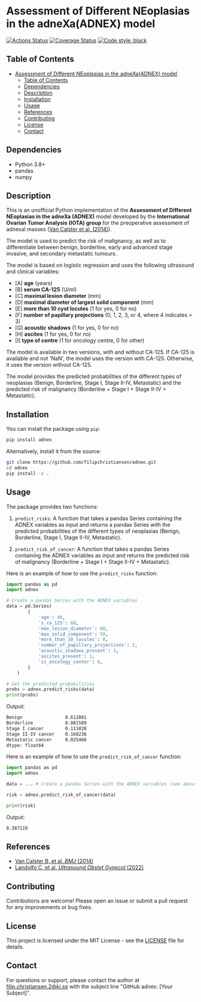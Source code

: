 # Assessment of Different NEoplasias in the adneXa(ADNEX) model

<a href="https://github.com/psf/black/actions"><img alt="Actions Status" src="https://github.com/psf/black/workflows/Test/badge.svg"></a>
<a href="https://coveralls.io/github/psf/black?branch=main"><img alt="Coverage Status" src="https://s3.amazonaws.com/assets.coveralls.io/badges/coveralls_100.svg"></a>
<a href="https://github.com/psf/black"><img alt="Code style: black" src="https://img.shields.io/badge/code%20style-black-000000.svg"></a>

## Table of Contents

- [Assessment of Different NEoplasias in the adneXa(ADNEX) model](#assessment-of-different-neoplasias-in-the-adnexaadnex-model)
  - [Table of Contents](#table-of-contents)
  - [Dependencies](#dependencies)
  - [Description](#description)
  - [Installation](#installation)
  - [Usage](#usage)
  - [References](#references)
  - [Contributing](#contributing)
  - [License](#license)
  - [Contact](#contact)

## Dependencies

- Python 3.8+
- pandas
- numpy

## Description

This is an unofficial Python implementation of the **Assessment of Different NEoplasias in the adneXa (ADNEX)** model developed by the **International Ovarian Tumor Analysis (IOTA) group** for the preoperative assessment of adnexal masses ([Van Calster et al. (2014)](https://doi.org/10.1136/bmj.g5920)).

The model is used to predict the risk of malignancy, as well as to differentiate between benign, borderline, early and advanced stage invasive, and secondary metastatic tumours.

The model is based on logistic regression and uses the following ultrasound and clinical variables:

- [A] **age** (years)
- [B] **serum CA-125** (U/ml)
- [C] **maximal lesion diameter** (mm)
- [D] **maximal diameter of largest solid component** (mm)
- [E] **more than 10 cyst locules** (1 for yes, 0 for no)
- [F] **number of papillary projections** (0, 1, 2, 3, or 4, where 4 indicates > 3)
- [G] **acoustic shadows** (1 for yes, 0 for no)
- [H] **ascites** (1 for yes, 0 for no)
- [I] **type of centre** (1 for oncology centre, 0 for other)

The model is available in two versions, with and without CA-125. If CA-125 is available and not 'NaN', the model uses the version with CA-125. Otherwise, it uses the version without CA-125.

The model provides the predicted probabilities of the different types of neoplasias (Benign, Borderline, Stage I, Stage II-IV, Metastatic) and the predicted risk of malignancy (Borderline + Stage I + Stage II-IV + Metastatic).

## Installation

You can install the package using `pip`:

```bash
pip install adnex
```

Alternatively, install it from the source:

```bash
git clone https://github.com/filipchristiansen/adnex.git
cd adnex
pip install -e .
```

## Usage

The package provides two functions:

1. `predict_risks`: A function that takes a pandas Series containing the ADNEX variables as input and returns a pandas Series with the predicted probabilities of the different types of neoplasias (Benign, Borderline, Stage I, Stage II-IV, Metastatic).

2. `predict_risk_of_cancer`: A function that takes a pandas Series containing the ADNEX variables as input and returns the predicted risk of malignancy (Borderline + Stage I + Stage II-IV + Metastatic).

Here is an example of how to use the `predict_risks` function:

```python
import pandas as pd
import adnex

# Create a pandas Series with the ADNEX variables
data = pd.Series(
        {
            'age': 46,
            's_ca_125': 68,
            'max_lesion_diameter': 88,
            'max_solid_component': 50,
            'more_than_10_locules': 0,
            'number_of_papillary_projections': 2,
            'acoustic_shadows_present': 1,
            'ascites_present': 1,
            'is_oncology_center': 0,
        }
    )

# Get the predicted probabilities
probs = adnex.predict_risks(data)
print(probs)
```

Output:

``` bash
Benign                0.612881
Borderline            0.081589
Stage I cancer        0.111828
Stage II-IV cancer    0.168236
Metastatic cancer     0.025466
dtype: float64
```

Here is an example of how to use the `predict_risk_of_cancer` function:

```python
import pandas as pd
import adnex

data = ... # Create a pandas Series with the ADNEX variables (see above)

risk = adnex.predict_risk_of_cancer(data)

print(risk)
```

Output:

```bash
0.387119
```

## References

- [Van Calster B, et al. *BMJ* (2014)](https://doi.org/10.1136/bmj.g5920)
- [Landolfo C, et al. *Ultrasound Obstet Gynecol* (2022)](https://doi.org/10.1002/uog.26080)

## Contributing

Contributions are welcome! Please open an issue or submit a pull request for any improvements or bug fixes.

## License

This project is licensed under the MIT License - see the [LICENSE](LICENSE) file for details.

## Contact

For questions or support, please contact the author at [filip.christiansen.2@ki.se](mailto:filip.christiansen.2@ki.se) with the subject line "GitHub adnex: [Your Subject]".
